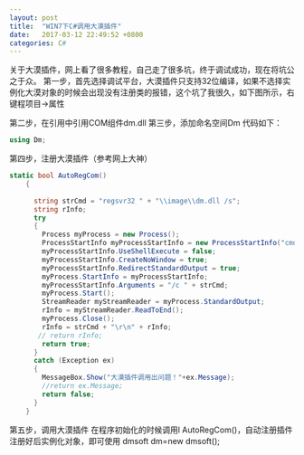 ```yaml
---
layout: post
title:  "WIN7下C#调用大漠插件"
date:   2017-03-12 22:49:52 +0800
categories: C#
---
```

关于大漠插件，网上看了很多教程，自己走了很多坑，终于调试成功，现在将坑公之于众。
第一步，首先选择调试平台，大漠插件只支持32位编译，如果不选择实例化大漠对象的时候会出现没有注册类的报错，这个坑了我很久，如下图所示，右键程项目->属性

第二步，在引用中引用COM组件dm.dll
第三步，添加命名空间Dm
代码如下：
```C#
using Dm;
```
第四步，注册大漠插件（参考网上大神）
```C#
static bool AutoRegCom()
    {
    
      string strCmd = "regsvr32 " + "\\image\\dm.dll /s";
      string rInfo;
      try
      {
        Process myProcess = new Process();
        ProcessStartInfo myProcessStartInfo = new ProcessStartInfo("cmd.exe");
        myProcessStartInfo.UseShellExecute = false;
        myProcessStartInfo.CreateNoWindow = true;
        myProcessStartInfo.RedirectStandardOutput = true;
        myProcess.StartInfo = myProcessStartInfo;
        myProcessStartInfo.Arguments = "/c " + strCmd;
        myProcess.Start();
        StreamReader myStreamReader = myProcess.StandardOutput;
        rInfo = myStreamReader.ReadToEnd();
        myProcess.Close();
        rInfo = strCmd + "\r\n" + rInfo;
       // return rInfo;
        return true;
      }
      catch (Exception ex)
      {
        MessageBox.Show("大漠插件调用出问题！"+ex.Message);
        //return ex.Message;
        return false;
      }
    }
```
第五步，调用大漠插件
在程序初始化的时候调用l AutoRegCom()，自动注册插件
注册好后实例化对象，即可使用
dmsoft dm=new dmsoft();